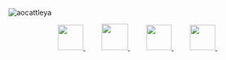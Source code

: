 ![aocattleya](https://user-images.githubusercontent.com/39142850/88426253-d626bd00-ce2b-11ea-94d2-9bb4b11f8a26.png)

<p align="center">
  <a href="https://twitter.com/aocattleya">
    <img src="https://user-images.githubusercontent.com/39142850/88427403-cd36eb00-ce2d-11ea-9cbc-eb981fd21b3a.png" width="50px;" />
  </a><a>　　</a>
  <a href="https://qiita.com/aocattleya">
    <img src="https://user-images.githubusercontent.com/39142850/88427408-cf994500-ce2d-11ea-9125-a41bc9f0bb2e.png" width="52px;" />
  </a><a>　　</a>
  <a href="https://lapras.com/public/QIOCQBE">
    <img src="https://user-images.githubusercontent.com/39142850/88427410-d0ca7200-ce2d-11ea-8d84-155f5a8bb63a.png" width="50px;" />
  </a><a>　　</a>
  <a href="https://connpass.com/user/aocattleya/">
    <img src="https://user-images.githubusercontent.com/39142850/88427406-ce681800-ce2d-11ea-90a2-0a60f8382620.png" width="50px;" />
  </a><a>　　</a>
<p>

